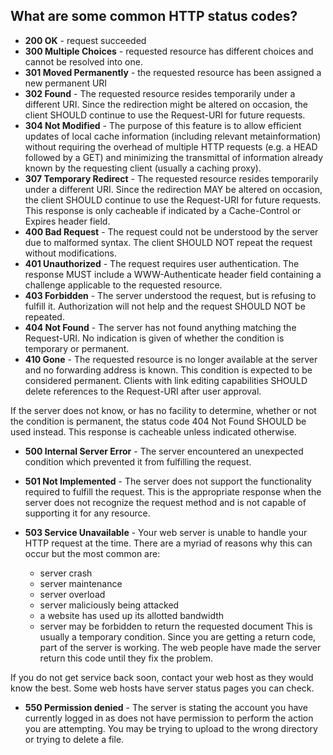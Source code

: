 ## What are some common HTTP status codes?
* **200 OK** - request succeeded
* **300 Multiple Choices** - requested resource has different choices and cannot be resolved into one. 
* **301 Moved Permanently** - the requested resource has been assigned a new permanent URI 
* **302 Found** - The requested resource resides temporarily under a different URI. Since the redirection might be altered on occasion, the client SHOULD continue to use the Request-URI for future requests.
* **304 Not Modified** - The purpose of this feature is to allow efficient updates of local cache information (including relevant metainformation) without requiring the overhead of multiple HTTP requests (e.g. a HEAD followed by a GET) and minimizing the transmittal of information already known by the requesting client (usually a caching proxy).
* **307 Temporary Redirect** - The requested resource resides temporarily under a different URI. Since the redirection MAY be altered on occasion, the client SHOULD continue to use the Request-URI for future requests. This response is only cacheable if indicated by a Cache-Control or Expires header field.
* **400 Bad Request** - The request could not be understood by the server due to malformed syntax. The client SHOULD NOT repeat the request without modifications.
* **401 Unauthorized** - The request requires user authentication. The response MUST include a WWW-Authenticate header field containing a challenge applicable to the requested resource.
* **403 Forbidden** - The server understood the request, but is refusing to fulfill it. Authorization will not help and the request SHOULD NOT be repeated.
* **404 Not Found** - The server has not found anything matching the Request-URI. No indication is given of whether the condition is temporary or permanent.
* **410 Gone** - The requested resource is no longer available at the server and no forwarding address is known. This condition is expected to be considered permanent. Clients with link editing capabilities SHOULD delete references to the Request-URI after user approval.

If the server does not know, or has no facility to determine, whether or not the condition is permanent, the status code 404 Not Found SHOULD be used instead. This response is cacheable unless indicated otherwise.
* **500 Internal Server Error** - The server encountered an unexpected condition which prevented it from fulfilling the request.
* **501 Not Implemented** - The server does not support the functionality required to fulfill the request. This is the appropriate response when the server does not recognize the request method and is not capable of supporting it for any resource.
* **503 Service Unavailable** - Your web server is unable to handle your HTTP request at the time. There are a myriad of reasons why this can occur but the most common are:

	* server crash
	* server maintenance
	* server overload
	* server maliciously being attacked
	* a website has used up its allotted bandwidth
	* server may be forbidden to return the requested document
This is usually a temporary condition. Since you are getting a return code, part of the server is working. The web people have made the server return this code until they fix the problem.

If you do not get service back soon, contact your web host as they would know the best. Some web hosts have server status pages you can check.
* **550 Permission denied** - The server is stating the account you have currently logged in as does not have permission to perform the action you are attempting. You may be trying to upload to the wrong directory or trying to delete a file.

